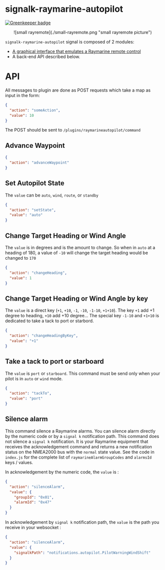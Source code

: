 # signalk-raymarine-autopilot

[![Greenkeeper badge](https://badges.greenkeeper.io/sbender9/signalk-raymarine-autopilot.svg)](https://greenkeeper.io/)

<p align="center">![small rayremote](./small-rayremote.png "small rayremote picture")</p>

`signalk-raymarine-autopilot` signal is composed of 2 modules: 
- [A graphical interface that emulates a Raymarine remote control](./GUI-help.md "GUI help")
- A back-end API described below.

# API

All messages to plugin are done as POST requests which take a map as input in the form:

```json
{
  "action": "someAction",
  "value": 10
}
```

The POST should be sent to `/plugins/raymarineautopilot/command`

## Advance Waypoint
```json
{
  "action": "advanceWaypoint"
}
```

## Set Autopilot State

The `value` can be `auto`, `wind`, `route`, or `standby`

```json
{
  "action": "setState",
  "value": "auto"
}
```

## Change Target Heading or Wind Angle

The `value` is in degrees and is the amount to change. So when in `auto` at a heading of 180, a value of `-10` will change the target heading would be changed to `170`

```json
{
  "action": "changeHeading",
  "value": 1
}
```

## Change Target Heading or Wind Angle by key

The `value` is a direct key (`+1`, `+10`, `-1`, `-10`, `-1-10`, `+1+10`). 
The key `+1` add +1 degree to heading, `+10` add +10 degree... 
The special key `-1-10` and `+1+10` is dedicated to take a tack to port or starbord.

```json
{
  "action": "changeHeadingByKey",
  "value": "+1"
}
```

## Take a tack to port or starboard

The `value` is `port` or `starboard`. 
This command must be send only when your pilot is in `auto` or `wind` mode.

```json
{
  "action": "tackTo",
  "value": "port"
}
```

## Silence alarm

This command silence a Raymarine alarms. 
You can silence alarm directly by the numeric code or by a `signal k` notification path. 
This command does not silence a `signal k` notification. 
It is your Raymarine equipment that receives the acknowledgement command 
and returns a new notification status on the NMEA2000 bus with the `normal` state value. 
See the code in `index.js` for the complete list of `raymarineAlarmGroupCodes` and `alarmsId` keys / values. 
 
In acknowledgement by the numeric code, the `value` is : 

```json
{
  "action": "silenceAlarm",
  "value": {
    "groupId": "0x01",
    "alarmId": "0x47"
  }
}
```

In acknowledgement by `signal k` notification path, the `value` is the path you receive in your websocket : 

```json
{
  "action": "silenceAlarm",
  "value": {
    "signalkPath": "notifications.autopilot.PilotWarningWindShift"
  }
}
```

